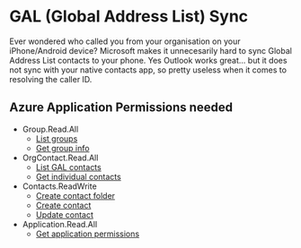 # GAL (Global Address List) Sync

Ever wondered who called you from your organisation on your iPhone/Android device? Microsoft makes it unnecesarily hard to sync Global Address List contacts to your phone. Yes Outlook works great... but it does not sync with your native contacts app, so pretty useless when it comes to resolving the caller ID.

## Azure Application Permissions needed
 
- Group.Read.All
    - [List groups](https://learn.microsoft.com/en-us/graph/api/group-list)
    - [Get group info](https://learn.microsoft.com/en-us/graph/api/group-get)
- OrgContact.Read.All
    - [List GAL contacts](https://learn.microsoft.com/en-us/graph/api/orgcontact-list)
    - [Get individual contacts](https://learn.microsoft.com/en-us/graph/api/orgcontact-get)
- Contacts.ReadWrite
    - [Create contact folder](https://learn.microsoft.com/en-us/graph/api/user-post-contactfolders)
    - [Create contact](https://learn.microsoft.com/en-us/graph/api/user-post-contacts)
    - [Update contact](https://learn.microsoft.com/en-us/graph/api/contact-update)
- Application.Read.All
    - [Get application permissions](https://learn.microsoft.com/en-us/graph/api/application-get)